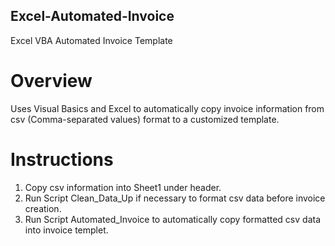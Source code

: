 ## Excel-Automated-Invoice
Excel VBA Automated Invoice Template

# Overview
Uses Visual Basics and Excel to automatically copy invoice information from csv (Comma-separated values) format to a customized template.

# Instructions
1)  Copy csv information into Sheet1 under header.
2)  Run Script Clean_Data_Up if necessary to format csv data before invoice creation.
3)  Run Script Automated_Invoice to automatically copy formatted csv data into invoice templet.

